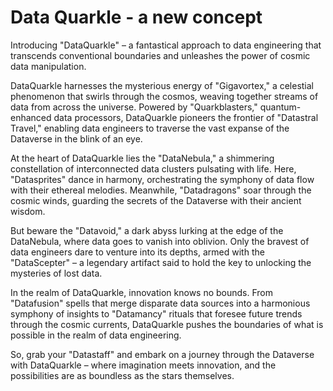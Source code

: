 # Data Quarkle - a new concept 
Introducing "DataQuarkle" – a fantastical approach to data engineering that transcends conventional boundaries and unleashes the power of cosmic data manipulation.

DataQuarkle harnesses the mysterious energy of "Gigavortex," a celestial phenomenon that swirls through the cosmos, weaving together streams of data from across the universe. Powered by "Quarkblasters," quantum-enhanced data processors, DataQuarkle pioneers the frontier of "Datastral Travel," enabling data engineers to traverse the vast expanse of the Dataverse in the blink of an eye.

At the heart of DataQuarkle lies the "DataNebula," a shimmering constellation of interconnected data clusters pulsating with life. Here, "Datasprites" dance in harmony, orchestrating the symphony of data flow with their ethereal melodies. Meanwhile, "Datadragons" soar through the cosmic winds, guarding the secrets of the Dataverse with their ancient wisdom.

But beware the "Datavoid," a dark abyss lurking at the edge of the DataNebula, where data goes to vanish into oblivion. Only the bravest of data engineers dare to venture into its depths, armed with the "DataScepter" – a legendary artifact said to hold the key to unlocking the mysteries of lost data.

In the realm of DataQuarkle, innovation knows no bounds. From "Datafusion" spells that merge disparate data sources into a harmonious symphony of insights to "Datamancy" rituals that foresee future trends through the cosmic currents, DataQuarkle pushes the boundaries of what is possible in the realm of data engineering.

So, grab your "Datastaff" and embark on a journey through the Dataverse with DataQuarkle – where imagination meets innovation, and the possibilities are as boundless as the stars themselves.
